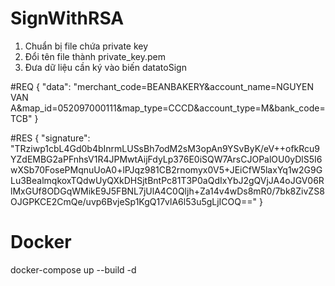 ﻿# SignWithRSA

1. Chuẩn bị file chứa private key
2. Đổi tên file thành private_key.pem
3. Đưa dữ liệu cần ký vào biến datatoSign

#REQ
{
    "data": "merchant_code=BEANBAKERY&account_name=NGUYEN VAN A&map_id=052097000111&map_type=CCCD&account_type=M&bank_code=TCB"
}


#RES
{
    "signature": "TRziwp1cbL4Gd0b4bInrmLUSsBh7odM2sM3opAn9YSvByK/eV++ofkRcu9YZdEMBG2aPFnhsV1R4JPMwtAijFdyLp376E0iSQW7ArsCJOPalOU0yDlS5I6wXSb70FosePMqnuUoA0+lPJqz981CB2rnomyx0V5+JEiCfW5laxYq1w2G9GLu3BealmqkoxTQdwUyQXkDHSjtBntPc81T3P0aQdIxYbJ2gQVjJA4oJGV06RlMxGUf8ODGqWMikE9J5FBNL7jUlA4C0Qljh+Za14v4wDs8mR0/7bk8ZivZS8OJGPKCE2CmQe/uvp6BvjeSp1KgQ17vlA6l53u5gLjICOQ=="
}


# Docker
docker-compose up --build -d
